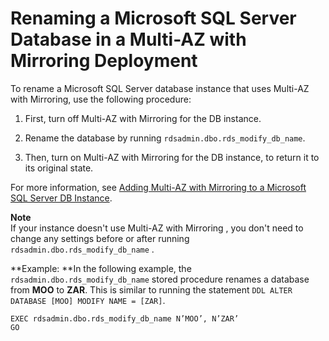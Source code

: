 # Renaming a Microsoft SQL Server Database in a Multi\-AZ with Mirroring Deployment<a name="Appendix.SQLServer.CommonDBATasks.RenamingDB"></a>

To rename a Microsoft SQL Server database instance that uses Multi\-AZ with Mirroring, use the following procedure:

1. First, turn off Multi\-AZ with Mirroring for the DB instance\.

1. Rename the database by running `rdsadmin.dbo.rds_modify_db_name`\.

1. Then, turn on Multi\-AZ with Mirroring for the DB instance, to return it to its original state\.

For more information, see [Adding Multi\-AZ with Mirroring to a Microsoft SQL Server DB Instance](USER_SQLServerMultiAZ.md#USER_SQLServerMultiAZ.Adding)\. 

**Note**  
If your instance doesn't use Multi\-AZ with Mirroring , you don't need to change any settings before or after running `rdsadmin.dbo.rds_modify_db_name` \. 

**Example: **In the following example, the `rdsadmin.dbo.rds_modify_db_name` stored procedure renames a database from **MOO** to **ZAR**\. This is similar to running the statement `DDL ALTER DATABASE [MOO] MODIFY NAME = [ZAR]`\. 

```
EXEC rdsadmin.dbo.rds_modify_db_name N’MOO’, N’ZAR’
GO
```